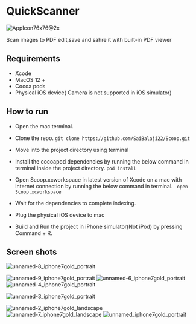# QuickScanner 
![AppIcon76x76@2x](https://user-images.githubusercontent.com/51410810/89704516-e71a1700-d971-11ea-8787-d097628274a6.png)

Scan images to PDF edit,save and sahre it with built-in PDF viewer
## Requirements
* Xcode
* MacOS 12 +
* Cocoa pods
* Physical iOS device( Camera is not supported in iOS simulator)

## How to run
* Open the mac terminal.
* Clone the repo.
```git clone https://github.com/SaiBalaji22/Scoop.git```
* Move into the project directory using terminal
* Install the cocoapod dependencies by running the below command in terminal inside the project directory.
```pod install```

* Open Scoop.xcworkspace in latest version of Xcode on a mac with internet connection by running the below command in terminal.
``` open Scoop.xcworkspace```

* Wait for the dependencies to complete indexing.
* Plug the physical iOS device to mac 
* Build and Run the project in iPhone simulator(Not iPod) by pressing Command + R.



## Screen shots
![unnamed-8_iphone7gold_portrait](https://user-images.githubusercontent.com/51410810/89704404-2eec6e80-d971-11ea-849c-38a02c93d64d.png)

![unnamed-9_iphone7gold_portrait](https://user-images.githubusercontent.com/51410810/89704399-2ac05100-d971-11ea-80ba-9f4cd1479bd4.png)
![unnamed-6_iphone7gold_portrait](https://user-images.githubusercontent.com/51410810/89704411-3a3f9a00-d971-11ea-8087-dbe50a96d54b.png)
![unnamed-4_iphone7gold_portrait](https://user-images.githubusercontent.com/51410810/89704434-52171e00-d971-11ea-8e16-f1e07f0dd375.png)


![unnamed-3_iphone7gold_portrait](https://user-images.githubusercontent.com/51410810/89704588-a79ffa80-d972-11ea-9082-c721175c7eb5.png)



![unnamed-2_iphone7gold_landscape](https://user-images.githubusercontent.com/51410810/89704450-6ce99280-d971-11ea-84b3-6e8afe9545d3.png)
![unnamed-7_iphone7gold_landscape](https://user-images.githubusercontent.com/51410810/89704455-7a068180-d971-11ea-8111-e2d29f3a2a29.png)
![unnamed_iphone7gold_portrait](https://user-images.githubusercontent.com/51410810/89704462-8a1e6100-d971-11ea-9118-3f518d727ab4.png)
